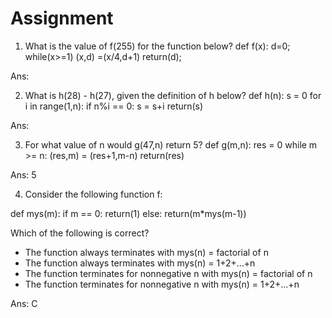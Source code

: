 # Assignment 
1. What is the value of f(255) for the function below?
def f(x):
    d=0;
    while(x>=1)
        (x,d) =(x/4,d+1)
    return(d);

Ans:

2. What is h(28) - h(27), given the definition of h below?
def h(n):
    s = 0
    for i in range(1,n):
        if n%i == 0:
           s = s+i
    return(s)

Ans:

3. For what value of n would g(47,n) return 5?
def g(m,n):
    res = 0
    while m >= n:
        (res,m) = (res+1,m-n)
    return(res)

Ans: 5

4. Consider the following function f:

def mys(m):
  if m == 0:
    return(1)
  else:
    return(m*mys(m-1))

Which of the following is correct?
* The function always terminates with mys(n) = factorial of n
* The function always terminates with mys(n) = 1+2+...+n
* The function terminates for non­negative n with mys(n) = factorial of n
* The function terminates for non­negative n with mys(n) = 1+2+...+n

Ans: C